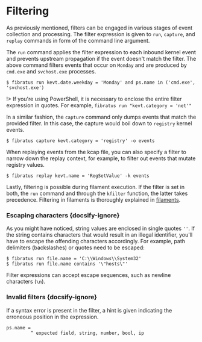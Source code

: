 # Filtering

As previously mentioned, filters can be engaged in various stages of event collection and processing. The filter expression is given  to `run`, `capture`, and `replay` commands in form of the command line argument.

The `run` command applies the filter expression to each inbound kernel event and prevents upstream propagation if the event doesn't match the filter. The above command filters events that occur on `Monday` and are produced by `cmd.exe` and `svchost.exe` processes.

```
$ fibratus run kevt.date.weekday = 'Monday' and ps.name in ('cmd.exe', 'svchost.exe')
```

!> If you're using PowerShell, it is necessary to enclose the entire filter expression in quotes. For example, `fibratus run "kevt.category = 'net'"`


In a similar fashion, the `capture` command only dumps events that match the provided filter. In this case, the capture would boil down to  `registry` kernel events.

```
$ fibratus capture kevt.category = 'registry' -o events
```

When replaying events from the kcap file, you can also specify a filter to narrow down the replay context, for example, to filter out events that mutate registry values.

```
$ fibratus replay kevt.name = 'RegSetValue' -k events
```

Lastly, filtering is possible during filament execution. If the filter is set in both, the `run` command and through the `kfilter` function, the latter takes precedence. Filtering in filaments is thoroughly explained in [filaments](/filaments/introduction).

### Escaping characters {docsify-ignore}

As you might have noticed, string values are enclosed in single quotes `''`. If the string contains characters that would result in an illegal identifier, you'll have to escape the offending characters accordingly. For example, path delimiters (backslashes) or quotes need to be escaped:

```
$ fibratus run file.name = 'C:\\Windows\\System32'
$ fibratus run file.name contains '\"hosts\"'
```

Filter expressions can accept escape sequences, such as newline characters (`\n`).

### Invalid filters {docsify-ignore}

If a syntax error is present in the filter, a hint is given indicating the erroneous position in the expression.  

```
ps.name =          
         ^ expected field, string, number, bool, ip
```
